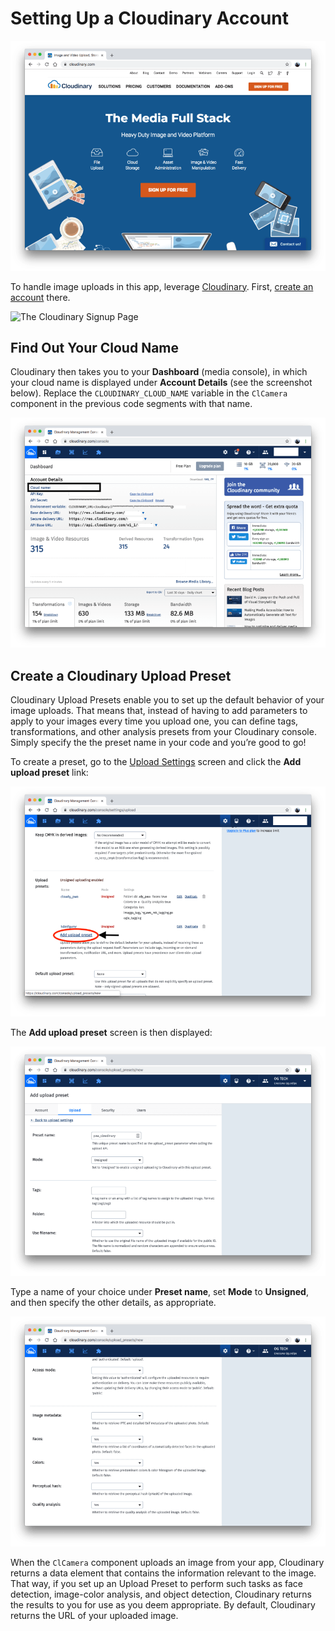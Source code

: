 # Setting Up a Cloudinary Account

![](../.gitbook/assets/cloudy-1.png)

To handle image uploads in this app, leverage [Cloudinary](https://cloudinary.com/). First, [create an account](https://cloudinary.com/signup) there.

![The Cloudinary Signup Page](https://res.cloudinary.com/practicaldev/image/fetch/s--osEl7sF3--/c_limit%2Cf_auto%2Cfl_progressive%2Cq_auto%2Cw_880/https://d2mxuefqeaa7sj.cloudfront.net/s_CB1529C18383F5548EDF13217A823CEEA09EC3BDFA57AD577E213213DCE5B3F4_1536350242110_Screen%2BShot%2B2018-09-07%2Bat%2B7.56.54%2BPM.png)

## **Find Out Your Cloud Name**

Cloudinary then takes you to your **Dashboard** \(media console\), in which your cloud name is displayed under **Account Details** \(see the screenshot below\). Replace the `CLOUDINARY_CLOUD_NAME` variable in the `ClCamera` component in the previous code segments with that name.

![](../.gitbook/assets/cloudy-3.png)

## **Create a Cloudinary Upload Preset**

Cloudinary Upload Presets enable you to set up the default behavior of your image uploads. That means that, instead of having to add parameters to apply to your images every time you upload one, you can define tags, transformations, and other analysis presets from your Cloudinary console. Simply specify the the preset name in your code and you’re good to go!

To create a preset, go to the [Upload Settings](https://cloudinary.com/console/settings/upload) screen and click the **Add upload preset** link:

![](../.gitbook/assets/cloudy-4.png)

The **Add upload preset** screen is then displayed:

![](../.gitbook/assets/cloudy-5.png)

Type a name of your choice under **Preset name**, set **Mode** to **Unsigned**, and then specify the other details, as appropriate.

![](../.gitbook/assets/cloudy-6.png)

When the `ClCamera` component uploads an image from your app, Cloudinary returns a data element that contains the information relevant to the image. That way, if you set up an Upload Preset to perform such tasks as face detection, image-color analysis, and object detection, Cloudinary returns the results to you for use as you deem appropriate. By default, Cloudinary returns the URL of your uploaded image.

